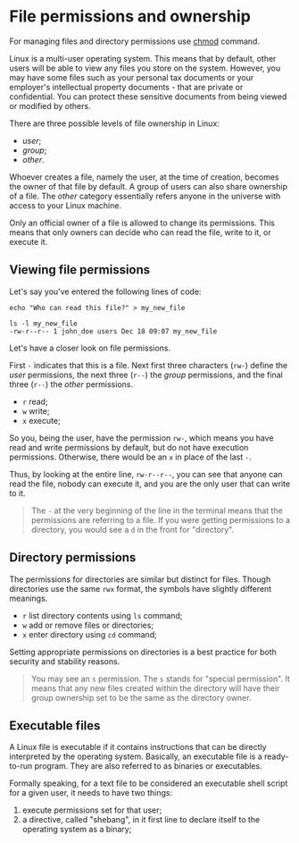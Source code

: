 # File permissions and ownership

For managing files and directory permissions use [chmod](commands/chmod.md) command.

Linux is a multi-user operating system. This means that by default, other users will be
able to view any files you store on the system. However, you may have some files such as
your personal tax documents or your employer's intellectual property documents - that
are private or confidential. You can protect these sensitive documents from being viewed
or modified by others.

There are three possible levels of file ownership in Linux:

- *user*;
- *group*;
- *other*.

Whoever creates a file, namely the user, at the time of creation, becomes the owner of
that file by default. A group of users can also share ownership of a file. The *other*
category essentially refers anyone in the universe with access to your Linux machine.

Only an official owner of a file is allowed to change its permissions. This means that
only owners can decide who can read the file, write to it, or execute it.

## Viewing file permissions

Let's say you've entered the following lines of code:

```shell
echo "Who can read this file?" > my_new_file

ls -l my_new_file
-rw-r--r-- 1 john_doe users Dec 18 09:07 my_new_file
```

Let's have a closer look on file permissions.

First `-` indicates that this is a file. Next first three characters (`rw-`) define the
*user* permissions, the next three (`r--`) the *group* permissions, and the final three
(`r--`) the *other* permissions.

- `r` read;
- `w` write;
- `x` execute;

So you, being the user, have the permission `rw-`, which means you have read and write
permissions by default, but do not have execution permissions. Otherwise, there would be
an `x` in place of the last `-`.

Thus, by looking at the entire line, `rw-r--r--`, you can see that anyone can read the
file, nobody can execute it, and you are the only user that can write to it.

> The `-` at the very beginning of the line in the terminal means that the permissions
> are referring to a file. If you were getting permissions to a directory, you would see
> a `d` in the front for "directory".

## Directory permissions

The permissions for directories are similar but distinct for files. Though directories
use the same `rwx` format, the symbols have slightly different meanings.

- `r` list directory contents using `ls` command;
- `w` add or remove files or directories;
- `x` enter directory using `cd` command;

Setting appropriate permissions on directories is a best practice for both security and
stability reasons.

> You may see an `s` permission. The `s` stands for "special permission". It means that
> any new files created within the directory will have their group ownership set to be
> the same as the directory owner.

## Executable files

A Linux file is executable if it contains instructions that can be directly interpreted
by the operating system. Basically, an executable file is a ready-to-run program. They
are also referred to as binaries or executables.

Formally speaking, for a text file to be considered an executable shell script for a
given user, it needs to have two things:

1. execute permissions set for that user;
2. a directive, called "shebang", in it first line to declare itself to the operating
system as a binary;

